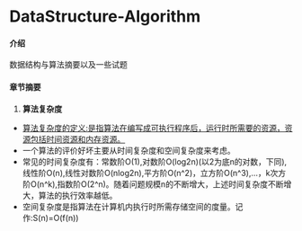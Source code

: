 # DataStructure-Algorithm

#### 介绍
数据结构与算法摘要以及一些试题

#### 章节摘要
1.  **算法复杂度** 
- [算法复杂度的定义:是指算法在编写成可执行程序后，运行时所需要的资源，资源包括时间资源和内存资源。](https://baike.baidu.com/item/%E7%AE%97%E6%B3%95%E5%A4%8D%E6%9D%82%E5%BA%A6/210801?fr=aladdin)
- 一个算法的评价好坏主要从时间复杂度和空间复杂度来考虑。
- 常见的时间复杂度有：常数阶O(1),对数阶O(log2n)(以2为底n的对数，下同),线性阶O(n),线性对数阶O(nlog2n),平方阶O(n^2)，立方阶O(n^3),...，k次方阶O(n^k),指数阶O(2^n)。随着问题规模n的不断增大，上述时间复杂度不断增大，算法的执行效率越低。
- 空间复杂度是指算法在计算机内执行时所需存储空间的度量。记作:S(n)=O(f(n))